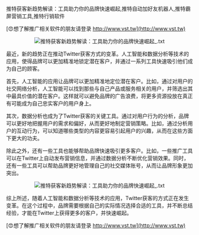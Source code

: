 推特获客新趋势解读：工具助力你的品牌快速崛起,推特自动加好友机器人,推特霸屏营销工具,推特行销软件

[😍想了解推广相关软件的朋友请登录 http://www.vst.tw](http://www.vst.tw)

 <center><img src="https://vst.tw/MP4/tuiguang/png/8.png" alt="推特获客新趋势解读：工具助力你的品牌快速崛起_.txt"></center>

最近，新的趋势正在推动Twitter获客方式的变革。人工智能和数据分析等技术的应用，使得品牌可以更加精准地锁定潜在客户，并通过一系列工具快速吸引他们成为自己的顾客。

首先，人工智能的应用让品牌可以更加精准地定位潜在客户。比如，通过对用户的社交网络分析，人工智能可以找到那些与自己产品或服务相关的用户，并筛选出其中最具价值的潜在客户。这样就可以避免品牌的广告浪费，将更多资源投放在真正有可能成为自己忠实客户的用户身上。

其次，数据分析也成为了Twitter获客的关键工具。通过对用户行为的分析，品牌可以更好地把握用户的需求和偏好，从而更好地制定营销策略。比如，通过分析用户的互动行为，可以知道哪些类型的内容更容易引起用户的兴趣，从而在这些方面下更大的功夫。

除此之外，还有一些工具也能够帮助品牌快速吸引更多客户。比如，一些推广工具可以在Twitter上自动发布营销信息，并通过数据分析不断优化营销效果。同时，还有一些工具可以帮助品牌更好地管理自己的社交媒体账号，从而让品牌形象更加突出。

 <center><img src="https://vst.tw/MP4/tuiguang/png/4.png" alt="推特获客新趋势解读：工具助力你的品牌快速崛起_.txt"></center>

综上所述，随着人工智能和数据分析等技术的应用，Twitter获客的方式正在发生变革。在这个过程中，品牌需要根据自己的实际情况选择合适的工具，并不断总结经验，才能在Twitter上获得更多的客户，并快速崛起。

[😍想了解推广相关软件的朋友请登录 http://www.vst.tw](http://www.vst.tw)



